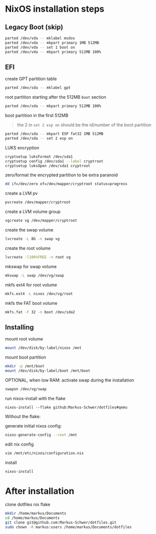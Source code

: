 # NixOS installation steps

## Legacy Boot (skip)

```bash
parted /dev/vda -- mklabel msdos
parted /dev/vda -- mkpart primary 1MB 512MB
parted /dev/vda -- set 1 boot on
parted /dev/vda -- mkpart primary 512MB 100%
```

## EFI

create GPT partition table

```bash
parted /dev/sda -- mklabel gpt
```

root partition starting after the 512MB `boot` section

```bash
parted /dev/sda -- mkpart primary 512MB 100%
```

boot partition in the first 512MB
> the 2 in `set 2 esp on` should be the id/number of the boot partition

```bash
parted /dev/sda -- mkpart ESP fat32 1MB 512MB
parted /dev/sda -- set 2 esp on
```

LUKS encryption

```bash
cryptsetup luksFormat /dev/sda1
cryptsetup config /dev/sda1 --label cryptroot
cryptsetup luksOpen /dev/sda1 cryptroot
```

zero/format the encrypted partition to be extra paranoid

```bash
dd if=/dev/zero of=/dev/mapper/cryptroot status=progress
```

create a LVM pv

```bash
pvcreate /dev/mapper/cryptroot
```

create a LVM volume group

```bash
vgcreate vg /dev/mapper/cryptroot
```

create the swap volume

```bash
lvcreate -L 8G -n swap vg
```

create the root volume

```bash
lvcreate -l100%FREE -n root vg
```

mkswap for swap volume

```bash
mkswap -L swap /dev/vg/swap
```

mkfs ext4 for root volume

```bash
mkfs.ext4 -L nixos /dev/vg/root
```

mkfs the FAT boot volume

```bash
mkfs.fat -F 32 -n boot /dev/sda2
```

## Installing

mount root volume

```bash
mount /dev/disk/by-label/nixos /mnt
```

mount boot partition

```bash
mkdir -p /mnt/boot
mount /dev/disk/by-label/boot /mnt/boot
```

OPTIONAL, when low RAM: activate swap during the installation

```bash
swapon /dev/vg/swap
```

run nixos-install with the flake

```
nixos-install --flake github:Markus-Schwer/dotfiles#qemu
```

Without the flake:

generate initial nixos config:

```bash
nixos-generate-config --root /mnt
```

edit nix config

```bash
vim /mnt/etc/nixos/configuration.nix
```

install

```bash
nixos-install
```

# After installation

clone dotfiles nix flake

```bash
mkdir /home/markus/Documents
cd /home/markus/Documents
git clone git@github.com:Markus-Schwer/dotfiles.git
sudo chown -R markus:users /home/markus/Documents/dotfiles
```


